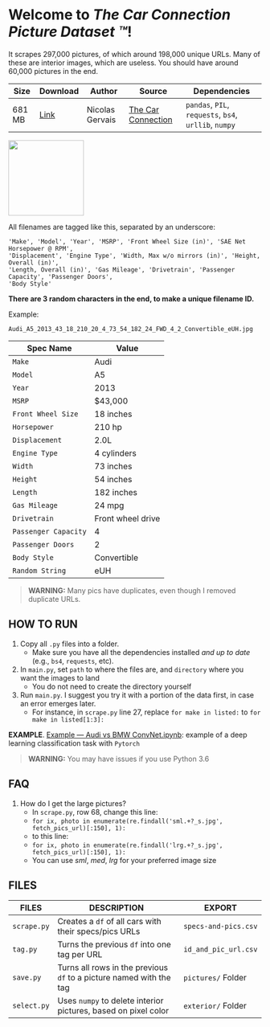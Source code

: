 # Welcome to _The Car Connection Picture Dataset :tm:_!
It scrapes 297,000 pictures, of which around 198,000 unique URLs. Many of these are interior images, which are useless. You should have around 60,000 pictures in the end. 

| Size | Download | Author | Source | Dependencies | 
| --- | --- | --- | --- | --- |
| 681 MB | [Link](https://drive.google.com/open?id=1TQQuT60bddyeGBVfwNOk6nxYavxQdZJD) | Nicolas Gervais | [The Car Connection](https://www.thecarconnection.com/) | `pandas`, `PIL`, `requests`, `bs4`, `urllib`, `numpy` |

<img src=https://user-images.githubusercontent.com/46652050/71590299-ebd23f00-2af5-11ea-916f-f19ff6fad04a.jpg height=150 align=center img>

All filenames are tagged like this, separated by an underscore:

```
'Make', 'Model', 'Year', 'MSRP', 'Front Wheel Size (in)', 'SAE Net Horsepower @ RPM',
'Displacement', 'Engine Type', 'Width, Max w/o mirrors (in)', 'Height, Overall (in)',
'Length, Overall (in)', 'Gas Mileage', 'Drivetrain', 'Passenger Capacity', 'Passenger Doors',
'Body Style'
```
__There are 3 random characters in the end, to make a unique filename ID.__

Example:
```
Audi_A5_2013_43_18_210_20_4_73_54_182_24_FWD_4_2_Convertible_eUH.jpg
```
| Spec Name  | Value |
| ------------- | ------------- |
| `Make`  | Audi  |
| `Model`  | A5  |
| `Year`  | 2013  |
| `MSRP`  | $43,000  |
| `Front Wheel Size`  | 18 inches  |
| `Horsepower`  | 210 hp |
| `Displacement`  | 2.0L  |
| `Engine Type`  | 4 cylinders  |
| `Width`  | 73 inches  |
| `Height`  | 54 inches  |
| `Length`  | 182 inches  |
| `Gas Mileage`  | 24 mpg  |
| `Drivetrain`  | Front wheel drive  |
| `Passenger Capacity`  | 4  |
| `Passenger Doors` | 2 |
| `Body Style` | Convertible |
| `Random String` | eUH |


> __WARNING:__ Many pics have duplicates, even though I removed duplicate URLs.

## HOW TO RUN
1. Copy all `.py` files into a folder. 
    - Make sure you have all the dependencies installed _and up to date_ (e.g., `bs4`, `requests`, etc).
2. In `main.py`, set `path` to where the files are, and `directory` where you want the images to land
    - You do not need to create the directory yourself
3. Run `main.py`. I suggest you try it with a portion of the data first, in case an error emerges later. 
    - For instance, in `scrape.py` line 27, replace `for make in listed:` to `for make in listed[1:3]:`

__EXAMPLE__. [Example — Audi vs BMW ConvNet.ipynb](https://github.com/nicolas-gervais/predicting-car-price-from-scraped-data/blob/master/picture-scraper/Example%20%E2%80%94%20Audi%20vs%20BMW%20ConvNet.ipynb): example of a deep learning classification task with `Pytorch`

> __WARNING:__ You may have issues if you use Python 3.6

## FAQ
1. How do I get the large pictures? 
    - In `scrape.py`, row 68, change this line:
    - `for ix, photo in enumerate(re.findall('sml.+?_s.jpg', fetch_pics_url)[:150], 1):`
    - to this line:
    - `for ix, photo in enumerate(re.findall('lrg.+?_s.jpg', fetch_pics_url)[:150], 1):`
    - You can use _sml_, _med_, _lrg_ for your preferred image size
    
## FILES
| FILES | DESCRIPTION | EXPORT | 
| ---   | ---         | --- |
| `scrape.py` | Creates a `df` of all cars with their specs/pics URLs | `specs-and-pics.csv` |  
| `tag.py` | Turns the previous `df` into one tag per URL | `id_and_pic_url.csv` | 
| `save.py` | Turns all rows in the previous `df` to a picture named with the tag | `pictures/` Folder | 
| `select.py` | Uses `numpy` to delete interior pictures, based on pixel color | `exterior/` Folder |
